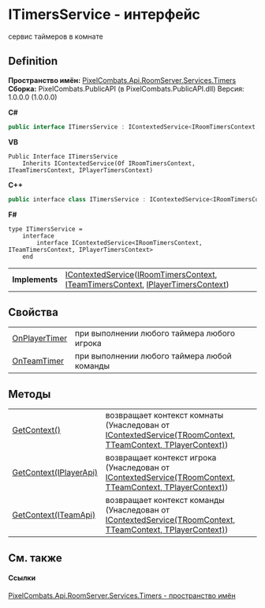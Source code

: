 # ITimersService - интерфейс


сервис таймеров в комнате



## Definition
**Пространство имён:** <a href="371274c7-7cea-bcb1-e32d-9fb1e088bb07">PixelCombats.Api.RoomServer.Services.Timers</a>  
**Сборка:** PixelCombats.PublicAPI (в PixelCombats.PublicAPI.dll) Версия: 1.0.0.0 (1.0.0.0)

**C#**
``` C#
public interface ITimersService : IContextedService<IRoomTimersContext, ITeamTimersContext, IPlayerTimersContext>
```
**VB**
``` VB
Public Interface ITimersService
	Inherits IContextedService(Of IRoomTimersContext, ITeamTimersContext, IPlayerTimersContext)
```
**C++**
``` C++
public interface class ITimersService : IContextedService<IRoomTimersContext^, ITeamTimersContext^, IPlayerTimersContext^>
```
**F#**
``` F#
type ITimersService = 
    interface
        interface IContextedService<IRoomTimersContext, ITeamTimersContext, IPlayerTimersContext>
    end
```

<table><tr><td><strong>Implements</strong></td><td><a href="7560407f-5a49-03ee-e909-e5d8162d1c67">IContextedService</a>(<a href="be4f698a-137f-37d7-484d-1345a622512b">IRoomTimersContext</a>, <a href="625024b7-6b57-1374-56cb-f08cc0d2a845">ITeamTimersContext</a>, <a href="61043bf9-8c77-51ea-8153-c22331bf9a90">IPlayerTimersContext</a>)</td></tr>
</table>



## Свойства
<table>
<tr>
<td><a href="b676fb82-90e4-a9ce-6a8f-5ef15aa1ad05">OnPlayerTimer</a></td>
<td>при выполнении любого таймера любого игрока</td></tr>
<tr>
<td><a href="96306148-db78-66f6-051a-4c4747c347a1">OnTeamTimer</a></td>
<td>при выполнении любого таймера любой команды</td></tr>
</table>

## Методы
<table>
<tr>
<td><a href="39b804d9-49b5-0bf4-6ae9-0eb2276ad2d0">GetContext()</a></td>
<td>возвращает контекст комнаты<br />(Унаследован от <a href="7560407f-5a49-03ee-e909-e5d8162d1c67">IContextedService(TRoomContext, TTeamContext, TPlayerContext)</a>)</td></tr>
<tr>
<td><a href="e5bfb119-47c9-9480-4a3c-44f361ffb49f">GetContext(IPlayerApi)</a></td>
<td>возвращает контекст игрока<br />(Унаследован от <a href="7560407f-5a49-03ee-e909-e5d8162d1c67">IContextedService(TRoomContext, TTeamContext, TPlayerContext)</a>)</td></tr>
<tr>
<td><a href="b32c88a6-192c-6c63-37dd-71717be72f4f">GetContext(ITeamApi)</a></td>
<td>возвращает контекст команды<br />(Унаследован от <a href="7560407f-5a49-03ee-e909-e5d8162d1c67">IContextedService(TRoomContext, TTeamContext, TPlayerContext)</a>)</td></tr>
</table>

## См. также


#### Ссылки
<a href="371274c7-7cea-bcb1-e32d-9fb1e088bb07">PixelCombats.Api.RoomServer.Services.Timers - пространство имён</a>  
